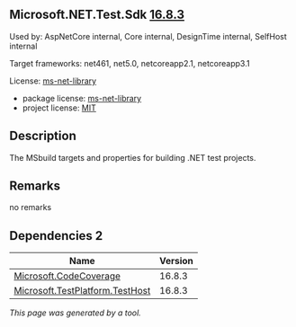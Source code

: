Microsoft.NET.Test.Sdk [16.8.3](https://www.nuget.org/packages/Microsoft.NET.Test.Sdk/16.8.3)
--------------------

Used by: AspNetCore internal, Core internal, DesignTime internal, SelfHost internal

Target frameworks: net461, net5.0, netcoreapp2.1, netcoreapp3.1

License: [ms-net-library](../../../../licenses/ms-net-library) 

- package license: [ms-net-library](http://www.microsoft.com/web/webpi/eula/net_library_eula_enu.htm) 
- project license: [MIT](https://github.com/microsoft/vstest/) 

Description
-----------
The MSbuild targets and properties for building .NET test projects.

Remarks
-----------
no remarks


Dependencies 2
-----------

|Name|Version|
|----------|:----|
|[Microsoft.CodeCoverage](../../../../packages/nuget.org/microsoft.codecoverage/16.8.3)|16.8.3|
|[Microsoft.TestPlatform.TestHost](../../../../packages/nuget.org/microsoft.testplatform.testhost/16.8.3)|16.8.3|

*This page was generated by a tool.*
